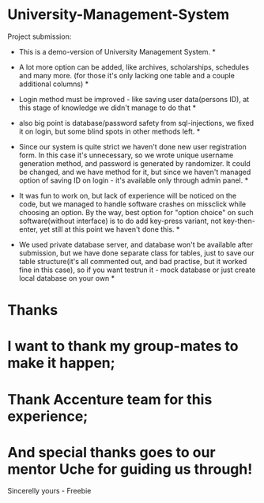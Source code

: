 
# University-Management-System
Project submission:

* This is a demo-version of University Management System.
  *
* A lot more option can be added, like archives, scholarships, schedules and many more.
  (for those it's only lacking one table and a couple additional columns)
  *
  
* Login method must be improved - like saving user data(persons ID),
at this stage of knowledge we didn't manage to do that
  *

* also big point is database/password safety from sql-injections, we fixed it on login,
but some blind spots in other methods left.
  *
  
* Since our system is quite strict we haven't done new user registration form.
In this case it's unnecessary, so we wrote unique username generation method,
  and password is generated by randomizer. It could be changed, and we have method for it,
  but since we haven't managed option of saving ID on login - it's available only through 
  admin panel.
  *
  
* It was fun to work on, but lack of experience will be noticed on the code, 
but we managed to handle software crashes on missclick while choosing an option.
  By the way, best option for "option choice" on such software(without interface) is to do add
  key-press variant, not key-then-enter, yet still at this point we haven't done this.
  *
  
* We used private database server, and database won't be available after submission, but we have 
done separate class for tables, just to save our table structure(it's all commented out, and bad practise,
but it worked fine in this case), so if you want testrun it - mock database or just create local database on your own
  *
  
# Thanks

# I want to thank my group-mates to make it happen;
# Thank Accenture team for this experience;
# And special thanks goes to our mentor Uche for guiding us through!

Sincerelly yours -
Freebie
